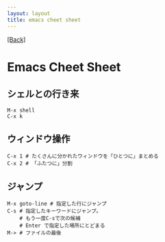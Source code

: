 ```yaml
---
layout: layout
title: emacs cheet sheet
---
```


[[Back]](../index.html)

# Emacs Cheet Sheet

## シェルとの行き来

    M-x shell
    C-x k

## ウィンドウ操作

    C-x 1 # たくさんに分かれたウィンドウを「ひとつに」まとめる
    C-x 2 # 「ふたつに」分割
    
## ジャンプ

    M-x goto-line # 指定した行にジャンプ
    C-s # 指定したキーワードにジャンプ。
        # もう一度C-sで次の候補
        # Enter で指定した場所にとどまる
    M-> # ファイルの最後
    
